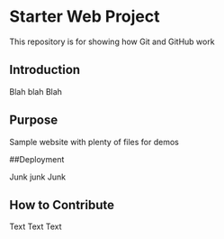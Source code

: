 # Starter Web Project

This repository is for showing how Git and GitHub work


## Introduction 

Blah blah Blah

## Purpose

Sample website with plenty of files for demos

##Deployment

Junk junk Junk

## How to Contribute

Text Text Text